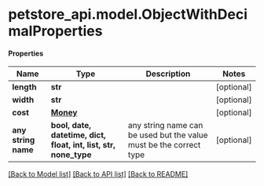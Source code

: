 # petstore_api.model.ObjectWithDecimalProperties

#### Properties
Name | Type | Description | Notes
------------ | ------------- | ------------- | -------------
**length** | **str** |  | [optional] 
**width** | **str** |  | [optional] 
**cost** | [**Money**](Money.md) |  | [optional] 
**any string name** | **bool, date, datetime, dict, float, int, list, str, none_type** | any string name can be used but the value must be the correct type | [optional]

[[Back to Model list]](../../README.md#documentation-for-models) [[Back to API list]](../../README.md#documentation-for-api-endpoints) [[Back to README]](../../README.md)

